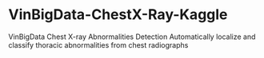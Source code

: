 # VinBigData-ChestX-Ray-Kaggle
VinBigData Chest X-ray Abnormalities Detection Automatically localize and classify thoracic abnormalities from chest radiographs
